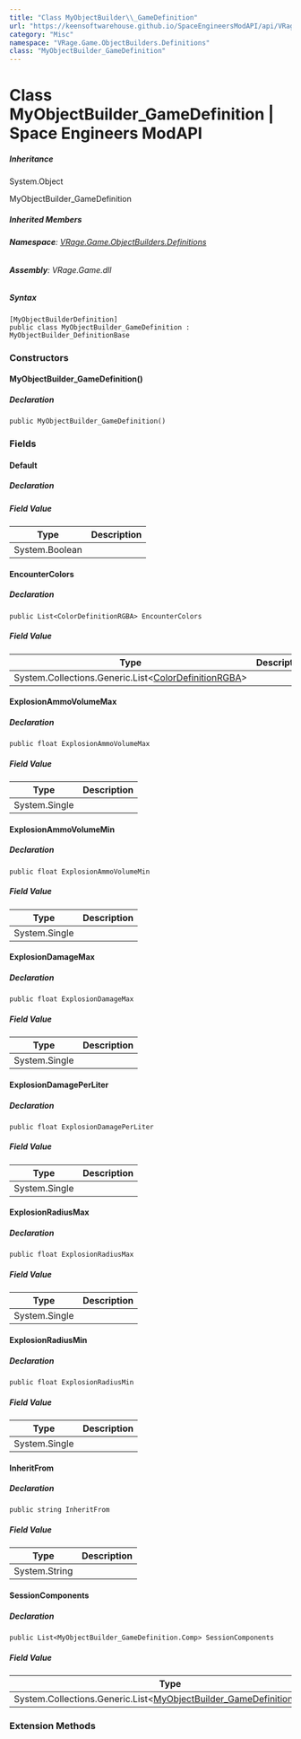 ```yaml
---
title: "Class MyObjectBuilder\\_GameDefinition"
url: "https://keensoftwarehouse.github.io/SpaceEngineersModAPI/api/VRage.Game.ObjectBuilders.Definitions.MyObjectBuilder_GameDefinition.html"
category: "Misc"
namespace: "VRage.Game.ObjectBuilders.Definitions"
class: "MyObjectBuilder_GameDefinition"
---
```


# Class MyObjectBuilder\_GameDefinition | Space Engineers ModAPI

##### Inheritance

System.Object

MyObjectBuilder\_GameDefinition

##### Inherited Members

###### **Namespace**: [VRage.Game.ObjectBuilders.Definitions](https://keensoftwarehouse.github.io/SpaceEngineersModAPI/api/VRage.Game.ObjectBuilders.Definitions.html)

###### **Assembly**: VRage.Game.dll

##### Syntax

```
[MyObjectBuilderDefinition]
public class MyObjectBuilder_GameDefinition : MyObjectBuilder_DefinitionBase
```

### Constructors

#### MyObjectBuilder\_GameDefinition()

##### Declaration

```
public MyObjectBuilder_GameDefinition()
```

### Fields

#### Default

##### Declaration

##### Field Value

| Type | Description |
| --- | --- |
| System.Boolean |     |

#### EncounterColors

##### Declaration

```
public List<ColorDefinitionRGBA> EncounterColors
```

##### Field Value

| Type | Description |
| --- | --- |
| System.Collections.Generic.List<[ColorDefinitionRGBA](https://keensoftwarehouse.github.io/SpaceEngineersModAPI/api/VRage.Game.ColorDefinitionRGBA.html)\> |     |

#### ExplosionAmmoVolumeMax

##### Declaration

```
public float ExplosionAmmoVolumeMax
```

##### Field Value

| Type | Description |
| --- | --- |
| System.Single |     |

#### ExplosionAmmoVolumeMin

##### Declaration

```
public float ExplosionAmmoVolumeMin
```

##### Field Value

| Type | Description |
| --- | --- |
| System.Single |     |

#### ExplosionDamageMax

##### Declaration

```
public float ExplosionDamageMax
```

##### Field Value

| Type | Description |
| --- | --- |
| System.Single |     |

#### ExplosionDamagePerLiter

##### Declaration

```
public float ExplosionDamagePerLiter
```

##### Field Value

| Type | Description |
| --- | --- |
| System.Single |     |

#### ExplosionRadiusMax

##### Declaration

```
public float ExplosionRadiusMax
```

##### Field Value

| Type | Description |
| --- | --- |
| System.Single |     |

#### ExplosionRadiusMin

##### Declaration

```
public float ExplosionRadiusMin
```

##### Field Value

| Type | Description |
| --- | --- |
| System.Single |     |

#### InheritFrom

##### Declaration

```
public string InheritFrom
```

##### Field Value

| Type | Description |
| --- | --- |
| System.String |     |

#### SessionComponents

##### Declaration

```
public List<MyObjectBuilder_GameDefinition.Comp> SessionComponents
```

##### Field Value

| Type | Description |
| --- | --- |
| System.Collections.Generic.List<[MyObjectBuilder\_GameDefinition.Comp](https://keensoftwarehouse.github.io/SpaceEngineersModAPI/api/VRage.Game.ObjectBuilders.Definitions.MyObjectBuilder_GameDefinition.Comp.html)\> |     |

### Extension Methods